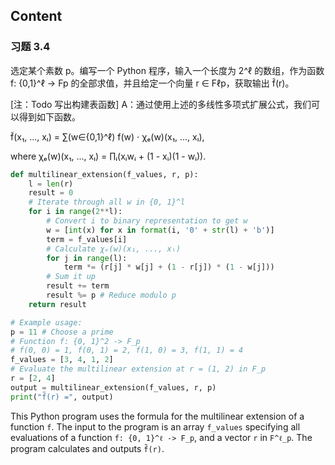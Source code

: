 
## Content

### 习题 3.4
选定某个素数 p。编写一个 Python 程序，输入一个长度为 2^ℓ 的数组，作为函数 f: {0,1}^ℓ → Fp 的全部求值，并且给定一个向量 r ∈ Fℓp，获取输出 f̃(r)。

[注：Todo 写出构建表函数]
A：通过使用上述的多线性多项式扩展公式，我们可以得到如下函数。

f̃(x₁, ..., xₗ) = ∑(w∈{0,1}^ℓ) f(w) ⋅ χₑ(w)(x₁, ..., xₗ),

where χₑ(w)(x₁, ..., xₗ) = ∏ᵢ(xᵢwᵢ + (1 - xᵢ)(1 - wᵢ)).

```python
def multilinear_extension(f_values, r, p):
    l = len(r)
    result = 0
    # Iterate through all w in {0, 1}^l
    for i in range(2**l):
        # Convert i to binary representation to get w
        w = [int(x) for x in format(i, '0' + str(l) + 'b')]
        term = f_values[i]
        # Calculate χₑ(w)(x₁, ..., xₗ)
        for j in range(l):
            term *= (r[j] * w[j] + (1 - r[j]) * (1 - w[j]))
        # Sum it up
        result += term
        result %= p # Reduce modulo p
    return result

# Example usage:
p = 11 # Choose a prime
# Function f: {0, 1}^2 -> F_p
# f(0, 0) = 1, f(0, 1) = 2, f(1, 0) = 3, f(1, 1) = 4
f_values = [3, 4, 1, 2]
# Evaluate the multilinear extension at r = (1, 2) in F_p
r = [2, 4]
output = multilinear_extension(f_values, r, p)
print("f̃(r) =", output)
```

This Python program uses the formula for the multilinear extension of a function `f`. The input to the program is an array `f_values` specifying all evaluations of a function `f: {0, 1}^ℓ -> F_p`, and a vector `r` in `F^ℓ_p`. The program calculates and outputs `f̃(r)`.